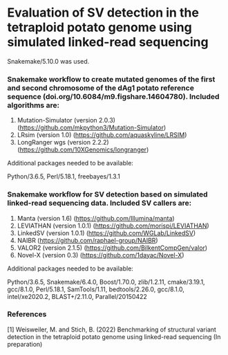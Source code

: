 # Evaluation of SV detection in the tetraploid potato genome using simulated linked-read sequencing

Snakemake/5.10.0 was used.

### Snakemake workflow to create mutated genomes of the first and second chromosome of the dAg1 potato reference sequence (doi.org/10.6084/m9.figshare.14604780). Included algorithms are:

1) Mutation-Simulator (version 2.0.3) (https://github.com/mkpython3/Mutation-Simulator)
2) LRsim (version 1.0) (https://github.com/aquaskyline/LRSIM)
3) LongRanger wgs (version 2.2.2) (https://github.com/10XGenomics/longranger)

Additional packages needed to be available:

Python/3.6.5, Perl/5.18.1, freebayes/1.3.1


### Snakemake workflow for SV detection based on simulated linked-read sequencing data. Included SV callers are:

1) Manta (version 1.6) (https://github.com/Illumina/manta)
2) LEVIATHAN (version 1.0.1) (https://github.com/morispi/LEVIATHAN)
3) LinkedSV (version 1.0.1) (https://github.com/WGLab/LinkedSV)
4) NAIBR (https://github.com/raphael-group/NAIBR)
5) VALOR2 (version 2.1.5) (https://github.com/BilkentCompGen/valor)
6) Novel-X (version 0.3) (https://github.com/1dayac/Novel-X)

Additional packages needed to be available:

Python/3.6.5, Snakemake/6.4.0, Boost/1.70.0, zlib/1.2.11, cmake/3.19.1, gcc/8.1.0, Perl/5.18.1, SamTools/1.11, bedtools/2.26.0, gcc/8.1.0, intel/xe2020.2, BLAST+/2.11.0, Parallel/20150422

### References

[1] Weisweiler, M. and Stich, B. (2022) Benchmarking of structural variant detection in the tetraploid potato genome using linked-read sequencing (In preparation)
